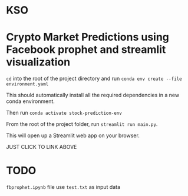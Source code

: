 # KSO
# Crypto Market Predictions using Facebook prophet and streamlit visualization

`cd` into the root of the project directory and run `conda env create --file environment.yaml`

This should automatically install all the required dependencies in a new conda environment.

Then run `conda activate stock-prediction-env`

From the root of the project folder, run `streamlit run main.py`.

This will open up a Streamlit web app on your browser.

JUST CLICK TO LINK ABOVE

# TODO
`fbprophet.ipynb` file use `test.txt` as input data
